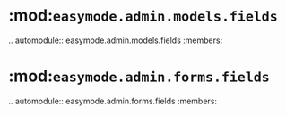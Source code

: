 :mod:`easymode.admin.models.fields`
===================================

.. automodule:: easymode.admin.models.fields
    :members:

:mod:`easymode.admin.forms.fields`
==================================

.. automodule:: easymode.admin.forms.fields
    :members:
